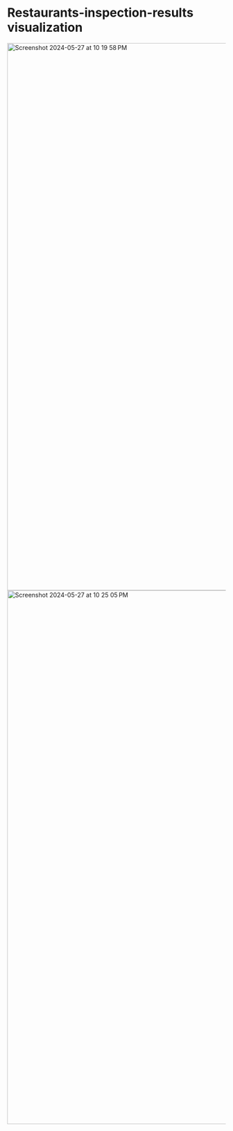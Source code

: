 # Restaurants-inspection-results visualization

<img width="1262" alt="Screenshot 2024-05-27 at 10 19 58 PM" src="https://github.com/Seif-Sameh/Restaurants-inspection-results/assets/143012039/e1852d8d-7d42-46a8-af40-b07f5153e1fc">


<img width="1231" alt="Screenshot 2024-05-27 at 10 25 05 PM" src="https://github.com/Seif-Sameh/Restaurants-inspection-results/assets/143012039/48af150e-7a03-41c0-b00f-0f7854b7cf69">
